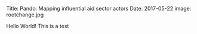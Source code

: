 Title: Pando: Mapping influential aid sector actors
Date: 2017-05-22
image: rootchange.jpg

Hello World! This is a test
